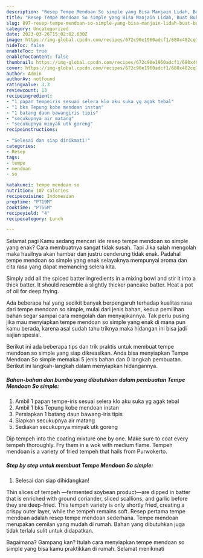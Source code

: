```yaml
---
description: "Resep Tempe Mendoan So simple yang Bisa Manjain Lidah, Buat Buka Puasa Lezat Sekali"
title: "Resep Tempe Mendoan So simple yang Bisa Manjain Lidah, Buat Buka Puasa Lezat Sekali"
slug: 897-resep-tempe-mendoan-so-simple-yang-bisa-manjain-lidah-buat-buka-puasa-lezat-sekali
category: Uncategorized
date: 2023-03-26T15:02:02.630Z
image: https://img-global.cpcdn.com/recipes/672c90e1960adcf1/680x482cq70/tempe-mendoan-so-simple-foto-resep-utama.jpg
hideToc: false
enableToc: true
enableTocContent: false
thumbnail: https://img-global.cpcdn.com/recipes/672c90e1960adcf1/680x482cq70/tempe-mendoan-so-simple-foto-resep-utama.jpg
cover: https://img-global.cpcdn.com/recipes/672c90e1960adcf1/680x482cq70/tempe-mendoan-so-simple-foto-resep-utama.jpg
author: Admin
authorAv: notfound
ratingvalue: 3.3
reviewcount: 13
recipeingredient:
- "1 papan tempeiris sesuai selera klo aku suka yg agak tebal"
- "1 bks Tepung kobe mendoan instan"
- "1 batang daun bawangiris tipis"
- "secukupnya air matang"
- "secukupnya minyak utk goreng"
recipeinstructions:

- "Selesai dan siap dinikmati!"
categories:
- Resep
tags:
- tempe
- mendoan
- so

katakunci: tempe mendoan so 
nutrition: 107 calories
recipecuisine: Indonesian
preptime: "PT19M"
cooktime: "PT55M"
recipeyield: "4"
recipecategory: Lunch

---
```



Selamat pagi Kamu sedang mencari ide resep tempe mendoan so simple yang enak? Cara membuatnya sangat tidak susah. Tapi Jika salah mengolah maka hasilnya akan hambar dan justru cenderung tidak enak. Padahal tempe mendoan so simple yang enak selayaknya mempunyai aroma dan cita rasa yang dapat memancing selera kita.


Simply add all the spiced batter ingredients in a mixing bowl and stir it into a thick batter. It should resemble a slightly thicker pancake batter. Heat a pot of oil for deep frying.

Ada beberapa hal yang sedikit banyak berpengaruh terhadap kualitas rasa dari tempe mendoan so simple, mulai dari jenis bahan, kedua pemilihan bahan segar sampai cara mengolah dan menyajikannya. Tak perlu pusing jika mau menyiapkan tempe mendoan so simple yang enak di mana pun kamu berada, karena asal sudah tahu triknya maka hidangan ini bisa jadi sajian spesial.


Berikut ini ada beberapa tips dan trik praktis untuk membuat tempe mendoan so simple yang siap dikreasikan. Anda bisa menyiapkan Tempe Mendoan So simple memakai 5 jenis bahan dan 0 langkah pembuatan. Berikut ini langkah-langkah dalam menyiapkan hidangannya.

<!--inarticleads1-->

##### Bahan-bahan dan bumbu yang dibutuhkan dalam pembuatan Tempe Mendoan So simple:

1. Ambil 1 papan tempe-iris sesuai selera klo aku suka yg agak tebal
1. Ambil 1 bks Tepung kobe mendoan instan
1. Persiapkan 1 batang daun bawang-iris tipis
1. Siapkan secukupnya air matang
1. Sediakan secukupnya minyak utk goreng


Dip tempeh into the coating mixture one by one. Make sure to coat every tempeh thoroughly. Fry them in a wok with medium flame. Tempeh mendoan is a variety of fried tempeh that hails from Purwokerto. 

<!--inarticleads2-->

##### Step by step untuk membuat Tempe Mendoan So simple:


1. Selesai dan siap dihidangkan!

Thin slices of tempeh —fermented soybean product—are dipped in batter that is enriched with ground coriander, sliced scallions, and garlic before they are deep-fried. This tempeh variety is only shortly fried, creating a crispy outer layer, while the tempeh remains soft. Resep pertama tempe mendoan adalah resep tempe mendoan sederhana. Tempe mendoan merupakan cemilan yang mudah di rumah. Bahan yang dibutuhkan juga tidak terlalu sulit untuk didapatkan. 

Bagaimana? Gampang kan? Itulah cara menyiapkan tempe mendoan so simple yang bisa kamu praktikkan di rumah. Selamat menikmati
